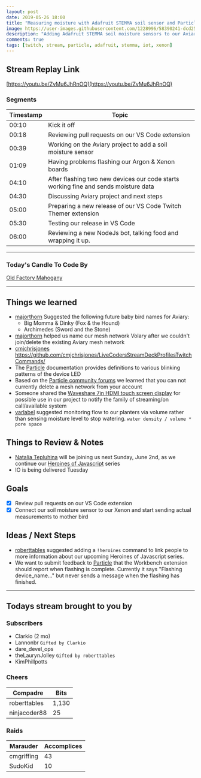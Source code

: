 ```yaml
---
layout: post
date: 2019-05-26 18:00
title: "Measuring moisture with Adafruit STEMMA soil sensor and Particle Xenons"
image: https://user-images.githubusercontent.com/1228996/58390241-dcd25e00-7ff5-11e9-9491-c55439dfffe5.png
description: "Adding Adafruit STEMMA soil moisture sensors to our Aviary project's Particle Xenons to begin monitoring based off moisture levels."
comments: true
tags: [twitch, stream, particle, adafruit, stemma, iot, xenon]
---
```


## Stream Replay Link

[https://youtu.be/ZvMu6JhRnOQ](https://youtu.be/ZvMu6JhRnOQ)

<!--more-->

### Segments

| Timestamp | Topic                                                                                 |
| ---       | ---                                                                                   |
| 00:10     | Kick it off                                                                           |
| 00:18     | Reviewing pull requests on our VS Code extension                                      |
| 00:39     | Working on the Aviary project to add a soil moisture sensor                           |
| 01:09     | Having problems flashing our Argon & Xenon boards                                     |
| 04:10     | After flashing two new devices our code starts working fine and sends moisture data   |
| 04:30     | Discussing Aviary project and next steps                                              |
| 05:00     | Preparing a new release of our VS Code Twitch Themer extension                        |
| 05:30     | Testing our release in VS Code                                                        |
| 06:00     | Reviewing a new NodeJs bot, talking food and wrapping it up.                          |


---

### Today's Candle To Code By

[Old Factory Mahogany](https://amzn.to/2IHHPNJ)

---

## Things we learned

- [majorthorn](https://github.com/majorthorn) Suggested the following future baby bird names for Aviary:
    - Big Momma & Dinky (Fox & the Hound)
    - Archimedes (Sword and the Stone)
- [majorthorn](https://github.com/majorthorn) helped us name our mesh network Volary after we couldn't join/delete the existing Aviary mesh network
- [cmjchrisjones](https://github.com/cmjchrisjones)  https://github.com/cmjchrisjones/LiveCodersStreamDeckProfilesTwitchCommands/
- The [Particle](https://docs.particle.io/tutorials/device-os/led/argon/) documentation provides definitions to various blinking
patterns of the device LED
- Based on the [Particle community forums](https://community.particle.io/t/unable-to-setup-argon-on-mesh-network/46463/4) we learned
that you can not currently delete a mesh network from your account
- Someone shared the [Waveshare 7in HDMI touch screen display](https://amzn.to/2M8pooA) for possible use in our project to
notify the family of streaming/on call/available system
- [varlabel](https://twitch.tv/varlabel) suggested monitoring flow to our planters via volume rather than
sensing moisture level to stop watering.  `water density / volume * pore space`


## Things to Review & Notes

- [Natalia Tepluhina](https://twitter.com/N_Tepluhina) will be joining us next Sunday, June 2nd, as we
continue our [Heroines of Javascript](https://www.twitch.tv/themichaeljolley/events) series
- IO is being delivered Tuesday

## Goals

- [x] Review pull requests on our VS Code extension
- [x] Connect our soil moisture sensor to our Xenon and start sending actual measurements to mother bird

## Ideas / Next Steps

- [roberttables](https://github.com/mtheoryx) suggested adding a `!heroines` command to link people to more information
about our upcoming Heroines of Javascript series.
- We want to submit feedback to [Particle](https://particle.io) that the Workbench extension should report when
flashing is complete.  Currently it says "Flashing device_name..." but never sends a message when the flashing has finished.

---

## Todays stream brought to you by

### Subscribers

- Clarkio (2 mo)
- Lannonbr `Gifted by Clarkio`
- dare_devel_ops
- theLaurynJolley `Gifted by roberttables`
- KimPhillpotts


### Cheers

| Compadre      | Bits      |
| ---           | ---       |
| roberttables  | 1,130     |
| ninjacoder88  | 25        |


### Raids

| Marauder      | Accomplices   |
| ---           | ---           |
| cmgriffing    | 43            |
| SudoKid       | 10            |

